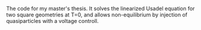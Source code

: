 The code for my master's thesis. It solves the linearized Usadel equation for two square geometries at T=0, and allows non-equilibrium by injection of quasiparticles with a voltage controll.
